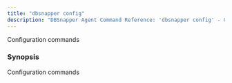 ```yaml
---
title: "dbsnapper config"
description: "DBSnapper Agent Command Reference: 'dbsnapper config' - Configuration commands"
---
```

Configuration commands

### Synopsis


Configuration commands

